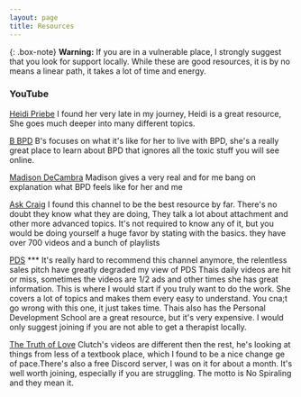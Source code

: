 ```yaml
---
layout: page
title: Resources
---
```

{: .box-note}
**Warning:** If you are in a vulnerable place, I strongly suggest that you look for support locally. 
While these are good resources, it is by no means a linear path, it takes a lot of time and energy.

### YouTube

[Heidi Priebe](https://www.youtube.com/channel/UCqX3KQWXJll7_6orfHFuqBQ)
I found her very late in my journey, Heidi is a great resource, She goes much deeper into many different topics.

[B BPD](https://www.youtube.com/c/BBPD123)
B's focuses on what it's like for her to live with BPD, she's a really great place to learn about BPD that ignores all the toxic stuff you will see online.

[Madison DeCambra](https://www.youtube.com/watch?v=TxgKcMK8ajk&t=1s)
Madison gives a very real and for me bang on explanation what BPD feels like for her and me

[Ask Craig](https://www.youtube.com/channel/UCO60mX6WGDgrk0R27c8COKQ)
I found this channel to be the best resource by far. There's no doubt they know what they are doing, They talk a lot about attachment and other more advanced topics. It's not required to know any of it, but you would be doing yourself a huge favor by stating with the basics. they have over 700 videos and a bunch of playlists

[PDS](https://www.youtube.com/channel/UCHQ4lSaKRap5HyrpitrTOhQ)
*** It's really hard to recommend this channel anymore, the relentless sales pitch have greatly degraded my view of PDS
Thais daily videos are hit or miss, sometimes the videos are 1/2 ads and other times she has great information. This is where I would start if you truly want to do the work. She covers a lot of topics and makes them every easy to understand. You cna;t go wrong with this one, it just takes time. Thais also has the Personal Development School are a great resource, but it's very expensive. I would only suggest joining if you are not able to get a therapist locally.

[The Truth of Love](https://www.youtube.com/c/TheTruthofLove)
Clutch's videos are different then the rest, he's looking at things from less of a textbook place, which I found to be a nice change ge of pace.There's also a free Discord server, I was on it for about a month. It's well worth joining, especially if you are struggling. The motto is No Spiraling and they mean it.
